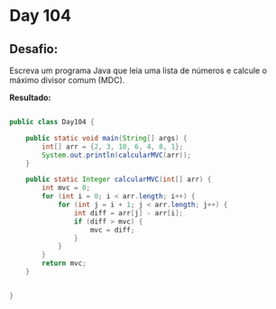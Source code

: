 # Day 104

## Desafio:

Escreva um programa Java que leia uma lista de números e calcule o máximo divisor comum (MDC).	

**Resultado:**

```java

public class Day104 {

    public static void main(String[] args) {
        int[] arr = {2, 3, 10, 6, 4, 8, 1};
        System.out.println(calcularMVC(arr));
    }

    public static Integer calcularMVC(int[] arr) {
        int mvc = 0;
        for (int i = 0; i < arr.length; i++) {
            for (int j = i + 1; j < arr.length; j++) {
                int diff = arr[j] - arr[i];
                if (diff > mvc) {
                    mvc = diff;
                }
            }
        }
        return mvc;
    }


}
